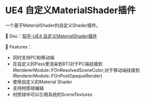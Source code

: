 # UE4 自定义MaterialShader插件
一个基于MaterialShader的自定义Shader插件。

📝 Doc：[知乎-UE4 自定义MaterialShader插件](https://zhuanlan.zhihu.com/p/701623055)

🧐 Features： 
* 同时支持PC和移动端  
* 在自定义的Pass里渲染到RT(对于PC端挂接到IRendererModule::FOnResolvedSceneColor,对于移动端挂接到IRendererModule::FOnPostOpaqueRender)  
* 使用自定义的Material Shader  
* 支持材质球编辑  
* 材质球中可以引用系统的SceneTextures  
